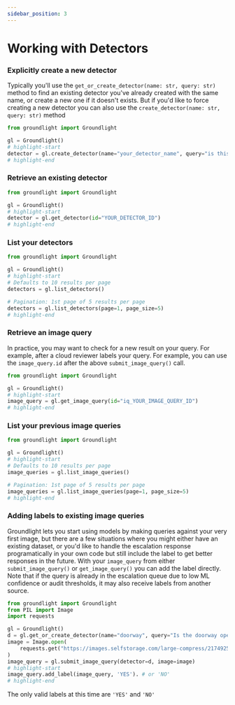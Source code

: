 ```yaml
---
sidebar_position: 3
---
```


# Working with Detectors

### Explicitly create a new detector

Typically you'll use the `get_or_create_detector(name: str, query: str)` method to find an existing detector you've already created with the same name, or create a new one if it doesn't exists. But if you'd like to force creating a new detector you can also use the `create_detector(name: str, query: str)` method

```python
from groundlight import Groundlight

gl = Groundlight()
# highlight-start
detector = gl.create_detector(name="your_detector_name", query="is this what we want to see?")
# highlight-end
```

### Retrieve an existing detector

<!-- Don't test because the ID can't be faked -->

```python notest
from groundlight import Groundlight

gl = Groundlight()
# highlight-start
detector = gl.get_detector(id="YOUR_DETECTOR_ID")
# highlight-end
```

### List your detectors

```python
from groundlight import Groundlight

gl = Groundlight()
# highlight-start
# Defaults to 10 results per page
detectors = gl.list_detectors()

# Pagination: 1st page of 5 results per page
detectors = gl.list_detectors(page=1, page_size=5)
# highlight-end
```

### Retrieve an image query

In practice, you may want to check for a new result on your query. For example, after a cloud reviewer labels your query. For example, you can use the `image_query.id` after the above `submit_image_query()` call.

<!-- Don't test because the ID can't be faked -->

```python notest
from groundlight import Groundlight

gl = Groundlight()
# highlight-start
image_query = gl.get_image_query(id="iq_YOUR_IMAGE_QUERY_ID")
# highlight-end
```

### List your previous image queries

```python
from groundlight import Groundlight

gl = Groundlight()
# highlight-start
# Defaults to 10 results per page
image_queries = gl.list_image_queries()

# Pagination: 1st page of 5 results per page
image_queries = gl.list_image_queries(page=1, page_size=5)
# highlight-end
```

### Adding labels to existing image queries

Groundlight lets you start using models by making queries against your very first image, but there are a few situations where you might either have an existing dataset, or you'd like to handle the escalation response programatically in your own code but still include the label to get better responses in the future. With your `image_query` from either `submit_image_query()` or `get_image_query()` you can add the label directly. Note that if the query is already in the escalation queue due to low ML confidence or audit thresholds, it may also receive labels from another source.

```python
from groundlight import Groundlight
from PIL import Image
import requests

gl = Groundlight()
d = gl.get_or_create_detector(name="doorway", query="Is the doorway open?")
image = Image.open(
    requests.get("https://images.selfstorage.com/large-compress/2174925f24362c479b2.jpg", stream=True).raw
)
image_query = gl.submit_image_query(detector=d, image=image)
# highlight-start
image_query.add_label(image_query, 'YES'). # or 'NO'
# highlight-end
```

The only valid labels at this time are `'YES'` and `'NO'`
